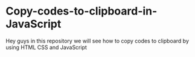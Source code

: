 # Copy-codes-to-clipboard-in-JavaScript
Hey guys in this repository we will see how to copy codes to clipboard by using HTML CSS and JavaScript

